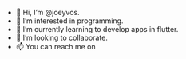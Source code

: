 - 👋 Hi, I’m @joeyvos.
- 👀 I’m interested in programming.
- 🌱 I’m currently learning to develop apps in flutter.
- 💞️ I’m looking to collaborate.
- 📫 You can reach me on 

<!---
joeyvos/joeyvos is a ✨ special ✨ repository because its `README.md` (this file) appears on your GitHub profile.
You can click the Preview link to take a look at your changes.
--->
